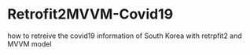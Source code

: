 # Retrofit2MVVM-Covid19
 how to retreive the covid19 information of South Korea  with retrpfit2 and MVVM model
